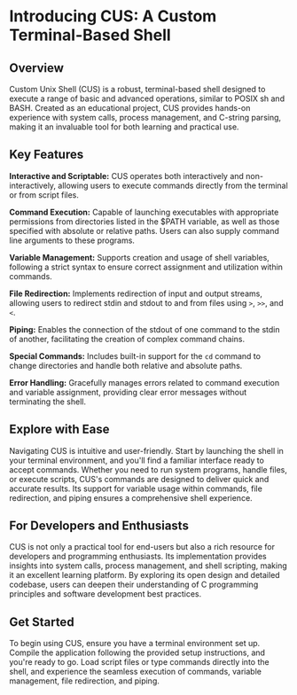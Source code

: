 # Introducing CUS: A Custom Terminal-Based Shell

## Overview

Custom Unix Shell (CUS) is a robust, terminal-based shell designed to execute a range of basic and advanced operations, similar to POSIX sh and BASH. Created as an educational project, CUS provides hands-on experience with system calls, process management, and C-string parsing, making it an invaluable tool for both learning and practical use.

## Key Features

**Interactive and Scriptable:** CUS operates both interactively and non-interactively, allowing users to execute commands directly from the terminal or from script files.

**Command Execution:** Capable of launching executables with appropriate permissions from directories listed in the $PATH variable, as well as those specified with absolute or relative paths. Users can also supply command line arguments to these programs.

**Variable Management:** Supports creation and usage of shell variables, following a strict syntax to ensure correct assignment and utilization within commands.

**File Redirection:** Implements redirection of input and output streams, allowing users to redirect stdin and stdout to and from files using `>`, `>>`, and `<`.

**Piping:** Enables the connection of the stdout of one command to the stdin of another, facilitating the creation of complex command chains.

**Special Commands:** Includes built-in support for the `cd` command to change directories and handle both relative and absolute paths.

**Error Handling:** Gracefully manages errors related to command execution and variable assignment, providing clear error messages without terminating the shell.

## Explore with Ease

Navigating CUS is intuitive and user-friendly. Start by launching the shell in your terminal environment, and you'll find a familiar interface ready to accept commands. Whether you need to run system programs, handle files, or execute scripts, CUS's commands are designed to deliver quick and accurate results. Its support for variable usage within commands, file redirection, and piping ensures a comprehensive shell experience.

## For Developers and Enthusiasts

CUS is not only a practical tool for end-users but also a rich resource for developers and programming enthusiasts. Its implementation provides insights into system calls, process management, and shell scripting, making it an excellent learning platform. By exploring its open design and detailed codebase, users can deepen their understanding of C programming principles and software development best practices.

## Get Started

To begin using CUS, ensure you have a terminal environment set up. Compile the application following the provided setup instructions, and you're ready to go. Load script files or type commands directly into the shell, and experience the seamless execution of commands, variable management, file redirection, and piping.
